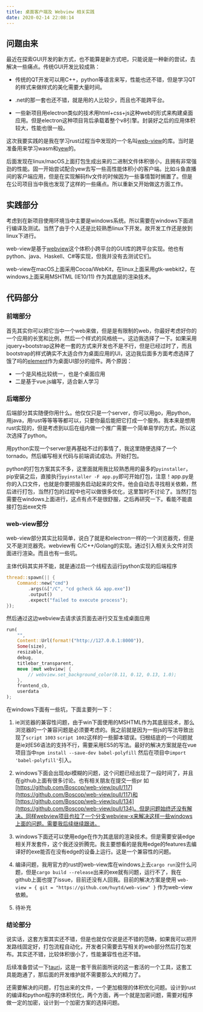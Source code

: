 ```yaml
---
title: 桌面客户端及 Webview 相关实践
date: 2020-02-14 22:08:14
---
```


## 问题由来

最近在探索GUI开发的新方式，也不能算是新方式吧，只能说是一种新的尝试，去解决一些痛点。传统GUI开发比较成熟：

- 传统的QT开发可以用C++，python等语言来写，性能也还不错，但是学习QT的样式来做样式的美化需要大量时间。

- .net的那一套也还不错，就是用的人比较少，而且也不能跨平台。

- 一些新项目用electron类似的技术用html+css+js这种web的形式来构建桌面应用。但是electron这种项目背后承载着整个v8引擎。封装好之后的应用体积较大，性能也很一般。

这次我要实践的是我在学习rust过程当中发现的一个名叫[web-view](https://github.com/Boscop/web-view)的库。当时是准备用来学习wasm和[yew](https://github.com/yewstack/yew)的。

后面发现在linux/macOS上面打包生成出来的二进制文件体积很小，且拥有非常强劲的性能。固一开始尝试配合yew去写一些高性能体积小的客户端。比如斗鱼直播间的客户端应用，但是在实现解码flv文件的时候因为一些事情暂时搁置了。但是在公司项目当中我也发现了这样的一些痛点。所以重新又开始做这方面工作。

## 实践部分

考虑到在新项目使用环境当中主要是windows系统。所以需要在windows下面进行编译及测试。当然了由于个人还是比较熟悉linux下开发。故开发工作还是放到linux下进行。

web-view是基于[webview](https://github.com/zserge/webview)这个体积小跨平台的GUI库的跨平台实现。他也有python、java、Haskell、C#等实现，但我并没有去测试它们。

web-view在macOS上面采用Cocoa/WebKit，在linux上面采用gtk-webkit2，在windows上面采用MSHTML (IE10/11) 作为其底层的渲染技术。


## 代码部分

### 前端部分

首先其实你可以把它当中一个web来做，但是是有限制的web，你最好考虑好你的一个应用的长宽和比例，然后一个样式的风格统一。这边我选择了一下。如果采用jquery+bootstrap这种老一套的方式来开发也不是不行，但是已经过时了，而且bootstrap的样式确实不太适合作为桌面应用的UI，这边我后面多方面考虑选择了饿了吗的[element](https://element.eleme.cn/#/zh-CN)作为桌面UI部分的组件。两个原因：
- 一个是风格比较统一，也是个桌面应用
- 二是基于vue.js编写，适合新人学习

### 后端部分

后端部分其实随便你用什么。他仅仅只是一个server，你可以用go，用python，用java，用rust等等等等都可以，只要你最后能把它打成一个服务。我本来是想用rust实现的，但是考虑到以后在组内做一个推广需要一个简单易学的方式，所以这次选择了python。

用python实现一个server是再基础不过的事情了，我这里随便选择了一个tornado。然后编写相关代码与前端调试成功。开始打包。

python的打包方案其实不多，这里面就用我比较熟悉用的最多的`pyinstaller`，pip安装之后，直接执行`pyinstaller
 -F app.py`即可开始打包，注意！app.py是你的入口文件，也就是你要把服务启动起来的文件。他会自动去寻找相关依赖，然后进行打包，当然打包的过程中也可以做很多优化，这里暂时不讨论了。当然打包需要在windows上面进行，这点有点不是很舒服，之后再研究一下。看能不能直接打包出exe文件

### web-view部分

web-view部分其实比较简单，说白了就是和electron一样的一个浏览器壳，但是又不是浏览器壳。webview有 C/C++/Golang的实现。通过引入相关头文件对页面进行渲染。而且也有一些坑。

主体代码其实并不能，就是通过启一个线程去运行python实现的后端程序

```rust
thread::spawn(|| {
    Command::new("cmd")
        .args(&["/C", "cd gcheck && app.exe"])
        .output()
        .expect("failed to execute process");
});
```

然后通过这边webview去请求该页面去进行交互生成桌面应用
```rust
run(
    "",
    Content::Url(format!("http://127.0.0.1:8000")),
    Some(size),
    resizable,
    debug,
    titlebar_transparent,
    move |mut webview| {
        // webview.set_background_color(0.11, 0.12, 0.13, 1.0);
    },
    frontend_cb,
    userdata
);
```

在windows下面有一些坑，下面主要列一下：

1. ie浏览器的兼容性问题，由于win下面使用的MSHTML作为其底层技术，那么浏览器的一个兼容问题是必须要考虑的。我之前就是因为一些js的写法导致出现了`script 1003` `script 1002`这样的一些脚本错误。归根结底的一个问题就是ie对ES6语法的支持不行，需要采用ES5的写法。最好的解决方案就是在vue项目当中`npm install --save-dev babel-polyfill` 然后在项目中`import 'babel-polyfill'`引入。

2. windows下面会出现dpi模糊的问题，这个问题已经出现了一段时间了，并且在github上面有很多讨论。也有相关朋友在提交一些pr 如[https://github.com/Boscop/web-view/pull/117](https://github.com/Boscop/web-view/pull/117)和[https://github.com/Boscop/web-view/pull/134](https://github.com/Boscop/web-view/pull/134)。但是问题始终还没有解决。同样webview项目也拉了一个分支webview-x来解决这样一些windows上面的问题。需要我后续继续跟进。

3. windows下面还可以使用edge在作为其底层的渲染技术。但是需要安装edge相关开发套件，这个我还没折腾完。我主要想看的是我用edge的features去编译好的exe能否在没有edge的设备上运行。这是一个兼容性的问题。

4. 编译问题，我用官方的rust的web-view库在windows上去`cargo run`没什么问题，但是`cargo build --release`出来的exe就有问题，运行不了，我在github上面也提了issue，目前还没有人回我。目前的解决方案是使用 `web-view = { git = "https://github.com/huytd/web-view" }` 作为web-view依赖。

5. 待补充

### 结论部分

说实话，这套方案其实还不错，但是也就仅仅说是还不错的范畴，如果我可以把开发路线固定好，打包流程自动化，开发者只需要去写相关的web部分然后打包发布。其实还不错，比较体积很小了，性能兼容性也还不错。

后续准备尝试一下[tauri](https://github.com/tauri-apps/tauri)，这是一套干我前面所说的这一套活的一个工具，这套工具能跑通了，那后面的开发维护就不需要那么大的精力了。

还需要解决的问题，打包出来的文件，一个更加极限的体积优化问题。设计到rust的编译和python程序的体积优化，两个方面，再一个就是加密问题，需要对程序做一定的加密，设计到一个加密方案的选择问题。
